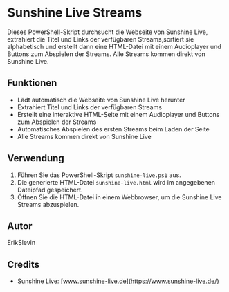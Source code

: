 # Sunshine Live Streams

Dieses PowerShell-Skript durchsucht die Webseite von Sunshine Live, extrahiert die Titel und Links der verfügbaren Streams,sortiert sie alphabetisch und erstellt dann eine HTML-Datei mit einem Audioplayer und Buttons zum Abspielen der Streams. Alle Streams kommen direkt von Sunshine Live.

## Funktionen

- Lädt automatisch die Webseite von Sunshine Live herunter
- Extrahiert Titel und Links der verfügbaren Streams
- Erstellt eine interaktive HTML-Seite mit einem Audioplayer und Buttons zum Abspielen der Streams
- Automatisches Abspielen des ersten Streams beim Laden der Seite
- Alle Streams kommen direkt von Sunshine Live

## Verwendung

1. Führen Sie das PowerShell-Skript `sunshine-live.ps1` aus.
2. Die generierte HTML-Datei `sunshine-live.html` wird im angegebenen Dateipfad gespeichert.
3. Öffnen Sie die HTML-Datei in einem Webbrowser, um die Sunshine Live Streams abzuspielen.

## Autor

ErikSlevin

## Credits

- Sunshine Live: [www.sunshine-live.de](https://www.sunshine-live.de/)
